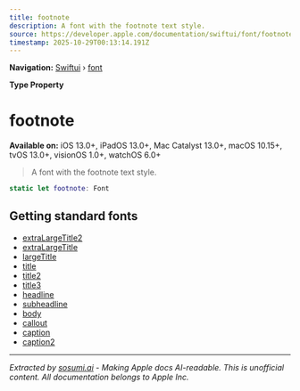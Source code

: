 ```yaml
---
title: footnote
description: A font with the footnote text style.
source: https://developer.apple.com/documentation/swiftui/font/footnote
timestamp: 2025-10-29T00:13:14.191Z
---
```


**Navigation:** [Swiftui](/documentation/swiftui) › [font](/documentation/swiftui/font)

**Type Property**

# footnote

**Available on:** iOS 13.0+, iPadOS 13.0+, Mac Catalyst 13.0+, macOS 10.15+, tvOS 13.0+, visionOS 1.0+, watchOS 6.0+

> A font with the footnote text style.

```swift
static let footnote: Font
```

## Getting standard fonts

- [extraLargeTitle2](/documentation/swiftui/font/extralargetitle2)
- [extraLargeTitle](/documentation/swiftui/font/extralargetitle)
- [largeTitle](/documentation/swiftui/font/largetitle)
- [title](/documentation/swiftui/font/title)
- [title2](/documentation/swiftui/font/title2)
- [title3](/documentation/swiftui/font/title3)
- [headline](/documentation/swiftui/font/headline)
- [subheadline](/documentation/swiftui/font/subheadline)
- [body](/documentation/swiftui/font/body)
- [callout](/documentation/swiftui/font/callout)
- [caption](/documentation/swiftui/font/caption)
- [caption2](/documentation/swiftui/font/caption2)

---

*Extracted by [sosumi.ai](https://sosumi.ai) - Making Apple docs AI-readable.*
*This is unofficial content. All documentation belongs to Apple Inc.*
